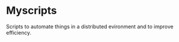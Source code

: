 Myscripts
=========

Scripts to automate things in a distributed evironment and to improve efficiency.
